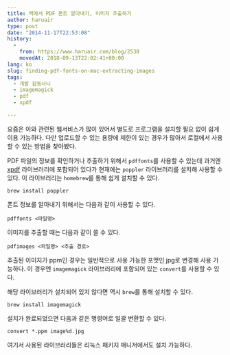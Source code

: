 ```yaml
---
title: 맥에서 PDF 폰트 알아내기, 이미지 추출하기
author: haruair
type: post
date: "2014-11-17T22:53:08"
history:
  - 
    from: https://www.haruair.com/blog/2530
    movedAt: 2018-09-13T22:02:41+00:00
lang: ko
slug: finding-pdf-fonts-on-mac-extracting-images
tags:
  - 개발 잡동사니
  - imagemagick
  - pdf
  - xpdf

---
```

요즘은 이와 관련된 웹서비스가 많이 있어서 별도로 프로그램을 설치할 필요 없이 쉽게 이용 가능하다. 다만 업로드할 수 있는 용량에 제한이 있는 경우가 많아서 로컬에서 사용할 수 있는 방법을 찾아봤다.

PDF 파일의 정보를 확인하거나 추출하기 위해서 `pdffonts`를 사용할 수 있는데 과거엔 [xpdf][1] 라이브러리에 포함되어 있다가 현재에는 `poppler` 라이브러리를 설치해 사용할 수 있다. 이 라이브러리는 `homebrew`를 통해 쉽게 설치할 수 있다.

    brew install poppler
    

폰트 정보를 알아내기 위해서는 다음과 같이 사용할 수 있다.

    pdffonts <파일명>
    

이미지를 추출할 때는 다음과 같이 쓸 수 있다.

    pdfimages <파일명> <추출 경로>
    

추출된 이미지가 ppm인 경우는 일반적으로 사용 가능한 포맷인 jpg로 변경해 사용 가능하다. 이 경우엔 `imagemagick` 라이브러리에 포함되어 있는 `convert`를 사용할 수 있다.

해당 라이브러리가 설치되어 있지 않다면 역시 `brew`를 통해 설치할 수 있다.

    brew install imagemagick
    

설치가 완료되었으면 다음과 같은 명령어로 일괄 변환할 수 있다.

    convert *.ppm image%d.jpg
    

여기서 사용된 라이브러리들은 리눅스 패키지 매니저에서도 설치 가능하다.

 [1]: http://www.foolabs.com/xpdf/